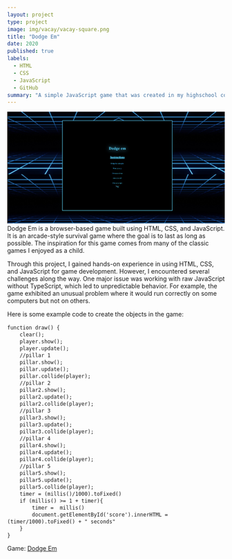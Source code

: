 ```yaml
---
layout: project
type: project
image: img/vacay/vacay-square.png
title: "Dodge Em"
date: 2020
published: true
labels:
  - HTML
  - CSS
  - JavaScript
  - GitHub
summary: "A simple JavaScript game that was created in my highschool coding class."
---
```


<img class="img-fluid" src="../img/dodge_em.png">
Dodge Em is a browser-based game built using HTML, CSS, and JavaScript. It is an arcade-style survival game where the goal is to last as long as possible. The inspiration for this game comes from many of the classic games I enjoyed as a child.

Through this project, I gained hands-on experience in using HTML, CSS, and JavaScript for game development. However, I encountered several challenges along the way. One major issue was working with raw JavaScript without TypeScript, which led to unpredictable behavior. For example, the game exhibited an unusual problem where it would run correctly on some computers but not on others.

Here is some example code to create the objects in the game:
```
function draw() {
    clear();
    player.show();
    player.update();
    //pillar 1
    pillar.show();
    pillar.update();
    pillar.collide(player);
    //pillar 2
    pillar2.show();
    pillar2.update();
    pillar2.collide(player);
    //pillar 3
    pillar3.show();
    pillar3.update();
    pillar3.collide(player);
    //pillar 4
    pillar4.show();
    pillar4.update();
    pillar4.collide(player);
    //pillar 5
    pillar5.show();
    pillar5.update();
    pillar5.collide(player);
    timer = (millis()/1000).toFixed()
    if (millis() >= 1 + timer){
        timer =  millis()
        document.getElementById('score').innerHTML = (timer/1000).toFixed() + " seconds"
    }
}
```
 
Game: <a href="https://masonl04.github.io/index.html">Dodge Em</a>
